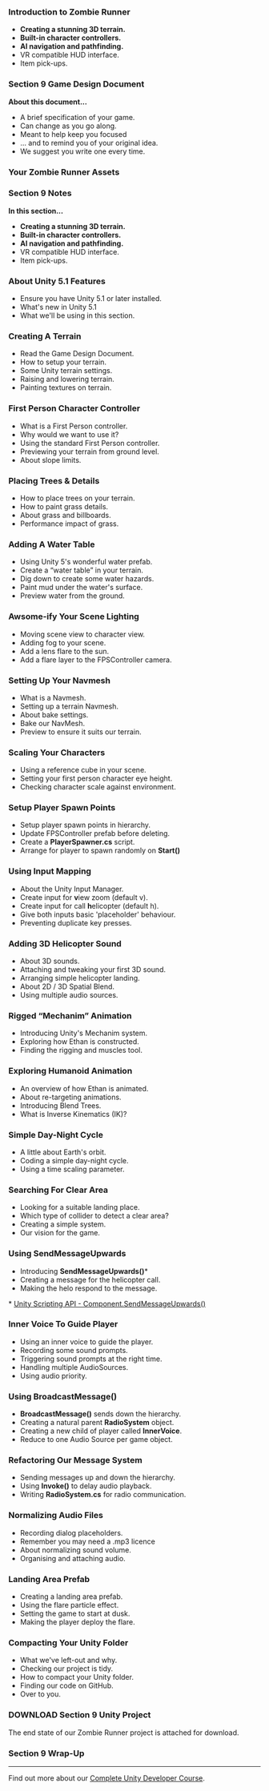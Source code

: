 ### Introduction to Zombie Runner ###

+ **Creating a stunning 3D terrain.**
+ **Built-in character controllers.**
+ **AI navigation and pathfinding.**
+ VR compatible HUD interface.
+ Item pick-ups.

### Section 9 Game Design Document ###

**About this document...**
+ A brief specification of your game.
+ Can change as you go along.
+ Meant to help keep you focused
+ … and to remind you of your original idea.
+ We suggest you write one every time.

### Your Zombie Runner Assets ###



### Section 9 Notes ###

**In this section...**
+ **Creating a stunning 3D terrain.**
+ **Built-in character controllers.**
+ **AI navigation and pathfinding.**
+ VR compatible HUD interface.
+ Item pick-ups.

### About Unity 5.1 Features ###

+ Ensure you have Unity 5.1 or later installed.
+ What's new in Unity 5.1
+ What we'll be using in this section.

### Creating A Terrain ###

+ Read the Game Design Document.
+ How to setup your terrain.
+ Some Unity terrain settings.
+ Raising and lowering terrain.
+ Painting textures on terrain.

### First Person Character Controller ###

+ What is a First Person controller.
+ Why would we want to use it?
+ Using the standard First Person controller.
+ Previewing your terrain from ground level.
+ About slope limits.

### Placing Trees & Details ###

+ How to place trees on your terrain.
+ How to paint grass details.
+ About grass and billboards.
+ Performance impact of grass.

### Adding A Water Table ###

+ Using Unity 5's wonderful water prefab.
+ Create a “water table” in your terrain.
+ Dig down to create some water hazards.
+ Paint mud under the water's surface.
+ Preview water from the ground.

### Awsome-ify Your Scene Lighting ###

+ Moving scene view to character view.
+ Adding fog to your scene.
+ Add a lens flare to the sun.
+ Add a flare layer to the FPSController camera.

### Setting Up Your Navmesh ###

+ What is a Navmesh.
+ Setting up a terrain Navmesh.
+ About bake settings.
+ Bake our NavMesh.
+ Preview to ensure it suits our terrain.

### Scaling Your Characters ###

+ Using a reference cube in your scene.
+ Setting your first person character eye height.
+ Checking character scale against environment.

### Setup Player Spawn Points ###

+ Setup player spawn points in hierarchy.
+ Update FPSController prefab before deleting.
+ Create a **PlayerSpawner.cs** script.
+ Arrange for player to spawn randomly on **Start()**

### Using Input Mapping ###

+ About the Unity Input Manager.
+ Create input for **v**iew zoom (default v).
+ Create input for call **h**elicopter (default h).
+ Give both inputs basic 'placeholder' behaviour.
+ Preventing duplicate key presses.

### Adding 3D Helicopter Sound ###

+ About 3D sounds.
+ Attaching and tweaking your first 3D sound.
+ Arranging simple helicopter landing.
+ About 2D / 3D Spatial Blend.
+ Using multiple audio sources.

### Rigged “Mechanim” Animation ###

+ Introducing Unity's Mechanim system.
+ Exploring how Ethan is constructed.
+ Finding the rigging and muscles tool.

### Exploring Humanoid Animation ###

+ An overview of how Ethan is animated.
+ About re-targeting animations.
+ Introducing Blend Trees.
+ What is Inverse Kinematics (IK)?

### Simple Day-Night Cycle ###

+ A little about Earth's orbit.
+ Coding a simple day-night cycle.
+ Using a time scaling parameter.

### Searching For Clear Area ###

+ Looking for a suitable landing place.
+ Which type of collider to detect a clear area?
+ Creating a simple system.
+ Our vision for the game.

### Using SendMessageUpwards ###

+ Introducing **SendMessageUpwards()**\*
+ Creating a message for the helicopter call.
+ Making the helo respond to the message.

\* [Unity Scripting API - Component.SendMessageUpwards()](http://docs.unity3d.com/ScriptReference/Component.SendMessageUpwards.html)

### Inner Voice To Guide Player ###

+ Using an inner voice to guide the player.
+ Recording some sound prompts.
+ Triggering sound prompts at the right time.
+ Handling multiple AudioSources.
+ Using audio priority.

### Using BroadcastMessage() ###

+ **BroadcastMessage()** sends down the hierarchy.
+ Creating a natural parent **RadioSystem** object.
+ Creating a new child of player called **InnerVoice**.
+ Reduce to one Audio Source per game object.

### Refactoring Our Message System ###

+ Sending messages up and down the hierarchy.
+ Using **Invoke()** to delay audio playback.
+ Writing **RadioSystem.cs** for radio communication.

### Normalizing Audio Files ###

+ Recording dialog placeholders.
+ Remember you may need a .mp3 licence
+ About normalizing sound volume.
+ Organising and attaching audio.

### Landing Area Prefab ###

+ Creating a landing area prefab.
+ Using the flare particle effect.
+ Setting the game to start at dusk.
+ Making the player deploy the flare.

### Compacting Your Unity Folder ###

+ What we've left-out and why.
+ Checking our project is tidy.
+ How to compact your Unity folder.
+ Finding our code on GitHub.
+ Over to you.

### DOWNLOAD Section 9 Unity Project ###

The end state of our Zombie Runner project is attached for download.

### Section 9 Wrap-Up ###

---
Find out more about our [Complete Unity Developer Course](https://www.udemy.com/unitycourse?couponCode=GitHubDiscount).
